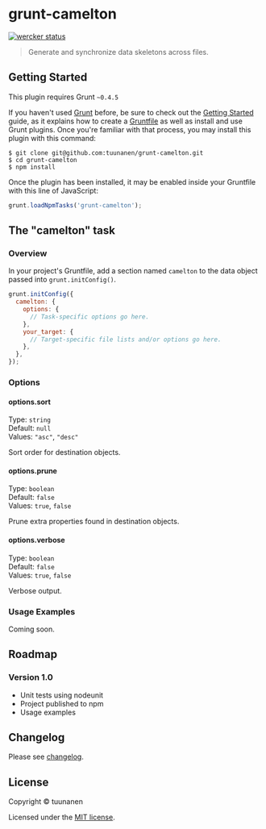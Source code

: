 grunt-camelton
==============

[![wercker status](https://app.wercker.com/status/66788c63f290187d3695e20388c74580/s "wercker status")](https://app.wercker.com/project/bykey/66788c63f290187d3695e20388c74580)

> Generate and synchronize data skeletons across files.

## Getting Started
This plugin requires Grunt `~0.4.5`

If you haven't used [Grunt](http://gruntjs.com/) before, be sure to check out
the [Getting Started](http://gruntjs.com/getting-started) guide, as it explains
how to create a [Gruntfile](http://gruntjs.com/sample-gruntfile) as well as
install and use Grunt plugins. Once you're familiar with that process, you may
install this plugin with this command:

```shell
$ git clone git@github.com:tuunanen/grunt-camelton.git
$ cd grunt-camelton
$ npm install
```

Once the plugin has been installed, it may be enabled inside your Gruntfile
with this line of JavaScript:

```js
grunt.loadNpmTasks('grunt-camelton');
```

## The "camelton" task

### Overview
In your project's Gruntfile, add a section named `camelton` to the data object
passed into `grunt.initConfig()`.

```js
grunt.initConfig({
  camelton: {
    options: {
      // Task-specific options go here.
    },
    your_target: {
      // Target-specific file lists and/or options go here.
    },
  },
});
```

### Options

#### options.sort

Type: `string`  
Default: `null`  
Values: `"asc"`, `"desc"`

Sort order for destination objects.

#### options.prune

Type: `boolean`  
Default: `false`  
Values: `true`, `false`

Prune extra properties found in destination objects.

#### options.verbose

Type: `boolean`  
Default: `false`  
Values: `true`, `false`

Verbose output.

### Usage Examples

Coming soon.

## Roadmap

### Version 1.0
* Unit tests using nodeunit
* Project published to npm
* Usage examples

## Changelog

Please see [changelog](https://github.com/tuunanen/grunt-camelton/blob/master/CHANGELOG.md).

## License

Copyright &copy; tuunanen

Licensed under the [MIT license](https://github.com/tuunanen/grunt-camelton/blob/master/LICENSE).

